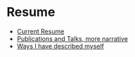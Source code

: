# Resume

- [Current Resume](RichResume_092223.html)
- [Publications and Talks, more narrative](about.md)
- [Ways I have described myself](about_me.md)

